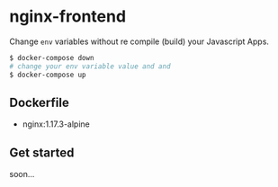 # nginx-frontend

Change `env` variables without re compile (build) your Javascript Apps. 

```bash
$ docker-compose down
# change your env variable value and and
$ docker-compose up
```

## Dockerfile

- nginx:1.17.3-alpine

## Get started

soon...
